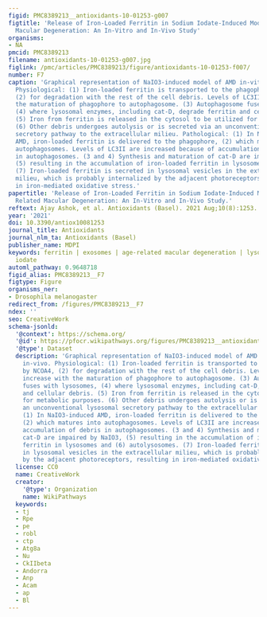 ```yaml
---
figid: PMC8389213__antioxidants-10-01253-g007
figtitle: 'Release of Iron-Loaded Ferritin in Sodium Iodate-Induced Model of Age Related
  Macular Degeneration: An In-Vitro and In-Vivo Study'
organisms:
- NA
pmcid: PMC8389213
filename: antioxidants-10-01253-g007.jpg
figlink: /pmc/articles/PMC8389213/figure/antioxidants-10-01253-f007/
number: F7
caption: 'Graphical representation of NaIO3-induced model of AMD in-vitro and in-vivo.
  Physiological: (1) Iron-loaded ferritin is transported to the phagophore by NCOA4,
  (2) for degradation with the rest of the cell debris. Levels of LC3II increase with
  the maturation of phagophore to autophagosome. (3) Autophagosome fuses with lysosomes,
  (4) where lysosomal enzymes, including cat-D, degrade ferritin and cellular debris.
  (5) Iron from ferritin is released in the cytosol to be utilized for metabolic purposes.
  (6) Other debris undergoes autolysis or is secreted via an unconventional lysosomal
  secretory pathway to the extracellular milieu. Pathological: (1) In NaIO3-induced
  AMD, iron-loaded ferritin is delivered to the phagophore, (2) which matures into
  autophagosomes. Levels of LC3II are increased because of accumulation of debris
  in autophagosomes. (3 and 4) Synthesis and maturation of cat-D are impaired by NaIO3,
  (5) resulting in the accumulation of iron-loaded ferritin in lysosomes and (6) autolysosomes.
  (7) Iron-loaded ferritin is secreted in lysosomal vesicles in the extracellular
  milieu, which is probably internalized by the adjacent photoreceptors, resulting
  in iron-mediated oxidative stress.'
papertitle: 'Release of Iron-Loaded Ferritin in Sodium Iodate-Induced Model of Age
  Related Macular Degeneration: An In-Vitro and In-Vivo Study.'
reftext: Ajay Ashok, et al. Antioxidants (Basel). 2021 Aug;10(8):1253.
year: '2021'
doi: 10.3390/antiox10081253
journal_title: Antioxidants
journal_nlm_ta: Antioxidants (Basel)
publisher_name: MDPI
keywords: ferritin | exosomes | age-related macular degeneration | lysosomes | sodium
  iodate
automl_pathway: 0.9648718
figid_alias: PMC8389213__F7
figtype: Figure
organisms_ner:
- Drosophila melanogaster
redirect_from: /figures/PMC8389213__F7
ndex: ''
seo: CreativeWork
schema-jsonld:
  '@context': https://schema.org/
  '@id': https://pfocr.wikipathways.org/figures/PMC8389213__antioxidants-10-01253-g007.html
  '@type': Dataset
  description: 'Graphical representation of NaIO3-induced model of AMD in-vitro and
    in-vivo. Physiological: (1) Iron-loaded ferritin is transported to the phagophore
    by NCOA4, (2) for degradation with the rest of the cell debris. Levels of LC3II
    increase with the maturation of phagophore to autophagosome. (3) Autophagosome
    fuses with lysosomes, (4) where lysosomal enzymes, including cat-D, degrade ferritin
    and cellular debris. (5) Iron from ferritin is released in the cytosol to be utilized
    for metabolic purposes. (6) Other debris undergoes autolysis or is secreted via
    an unconventional lysosomal secretory pathway to the extracellular milieu. Pathological:
    (1) In NaIO3-induced AMD, iron-loaded ferritin is delivered to the phagophore,
    (2) which matures into autophagosomes. Levels of LC3II are increased because of
    accumulation of debris in autophagosomes. (3 and 4) Synthesis and maturation of
    cat-D are impaired by NaIO3, (5) resulting in the accumulation of iron-loaded
    ferritin in lysosomes and (6) autolysosomes. (7) Iron-loaded ferritin is secreted
    in lysosomal vesicles in the extracellular milieu, which is probably internalized
    by the adjacent photoreceptors, resulting in iron-mediated oxidative stress.'
  license: CC0
  name: CreativeWork
  creator:
    '@type': Organization
    name: WikiPathways
  keywords:
  - tj
  - Rpe
  - pe
  - robl
  - ctp
  - Atg8a
  - Nu
  - CkIIbeta
  - Andorra
  - Anp
  - Acam
  - ap
  - Bl
---
```

